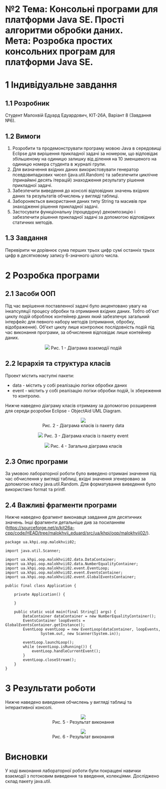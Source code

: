 # №2 Тема: Консольні програми для платформи Java SE. Прості алгоритми обробки даних.<br/>Мета: Розробка простих консольних програм для платформи Java SE. 

# 1 Індивідуальне завдання

## 1.1 Розробник

Студент Малохвій Едуард Едуардович, КІТ-26А, Варіант 8 (Завдання №6).

## 1.2 Вимоги

1. Розробити та продемонструвати програму мовою Java в середовищі Eclipse для вирішення прикладної задачі за номером, що відповідає збільшеному на одиницю залишку від ділення на 10 зменшеного на одиницю номера студента в журналі групи.
2. Для визначення вхідних даних використовувати генератор псевдовипадкових чисел (java.util.Random) та забезпечити циклічне (принаймні десять ітерацій) знаходження результату рішення прикладної задачі.
3. Забезпечити виведення до консолі відповідних значень вхідних даних та результатів обчислень у вигляді таблиці.
4. Забороняється використання даних типу String та масивів при знаходженні рішення прикладної задачі.
5. Застосувати функціональну (процедурну) декомпозицію і забезпечити рішення прикладної задачі за допомогою відповідних статичних методів.

## 1.3 Завдання

Перевірити чи дорівнює сума перших трьох цифр сумі останніх трьох цифр в десятковому запису 6-значного цілого числа.

# 2 Розробка програми

## 2.1 Засоби ООП 

Під час вирішення поставленної задачі було акцентовано увагу на інкапсуляції процесу обробки та отримання вхідних даних. Тобто об'єкт циклу подій оброблює контейнер даних який забезпечує загальний інтерфейс для певного набору методів (отримання, обробку, відображення). Об'єкт циклу лише контролює послідовність подій під час виконання програми, за обчислення відповідає лише контейнер даних.

<p align="center">
    <img src="https://github.com/oop-khpi/kit26a/blob/master/malokhvii-eduard/doc/malokhvii02/images/events.png?raw=true">
    Рис. 1 - Діаграма взаємодії подій
</p>

## 2.2 Ієрархія та структура класів

Проект містить наступні пакети:
- data - містить у собі реалізацію логіки обробки даних
- event - містить у собі реалізацію логіки обробки подій, їх збереження то контролю.

Нижче наведено діаграму класів отриману за допомогою розширення для середи розробки Eclipse - ObjectAid UML Diagram.

<p align="center">
    <img src="https://github.com/oop-khpi/kit26a/blob/master/malokhvii-eduard/doc/malokhvii02/images/ua.khpi.oop.malokhvii02.data.png?raw=true"><br/>
    Рис. 2 - Діаграма класів із пакету data
</p>

<p align="center">
    <img src="https://github.com/oop-khpi/kit26a/blob/master/malokhvii-eduard/doc/malokhvii02/images/ua.khpi.oop.malokhvii02.event.png?raw=true">
    Рис. 3 - Діаграма класів із пакету event
</p>

<p align="center">
    <img src="https://github.com/oop-khpi/kit26a/blob/master/malokhvii-eduard/doc/malokhvii02/images/ua.khpi.oop.malokhvii02.png?raw=true">
    Рис. 4 - Загальна діаграма класів
</p>

## 2.3 Опис програми

За умовою лабораторної роботи було виведено отримані значення під час обчислення у вигляді таблиці, вхідні значення згенеровано за допомогою класу java.util.Random. Для форматування виведення було використано format та printf.

## 2.4 Важливі фрагменти програми

Нижче наведено фрагмент виконавця завдання для десятичних значень. Інші фрагменти детальніше див за посиланням (<https://sourceforge.net/p/kit26a-cpp/code/HEAD/tree/malokhvii_eduard/src/ua/khpi/oop/malokhvii02/>).

```
package ua.khpi.oop.malokhvii02;

import java.util.Scanner;

import ua.khpi.oop.malokhvii02.data.DataContainer;
import ua.khpi.oop.malokhvii02.data.NumberEqualityContainer;
import ua.khpi.oop.malokhvii02.event.EventLoop;
import ua.khpi.oop.malokhvii02.event.EventsContainer;
import ua.khpi.oop.malokhvii02.event.GlobalEventsContainer;

public final class Application {

    private Application() {

    }

    public static void main(final String[] args) {
        DataContainer dataContainer = new NumberEqualityContainer();
        EventsContainer loopEvents = GlobalEventsContainer.getInstance();
        EventLoop eventLoop = new EventLoop(dataContainer, loopEvents,
                System.out, new Scanner(System.in));

        eventLoop.launchLoop();
        while (eventLoop.isRunning()) {
            eventLoop.handleCurrentEvent();
        }
        eventLoop.closeStream();
    }
}
```

# 3 Результати роботи

Нижче наведено виведення обчислень у вигляді таблиці та інтерактивної консолі.

<p align="center">
    <img src="https://github.com/oop-khpi/kit26a/blob/master/malokhvii-eduard/doc/malokhvii02/images/application-1.png?raw=true"><br/>
    Рис. 5 - Результат виконання
</p>

<p align="center">
    <img src="https://github.com/oop-khpi/kit26a/blob/master/malokhvii-eduard/doc/malokhvii02/images/application-2.png?raw=true"><br/>
    Рис. 6 - Результат виконання
</p>

# Висновки

У ході виконання лабораторної роботи були покращені навички взаємодії з потоковим виведення та введення, колекціями. Досліджено склад пакету java.util.